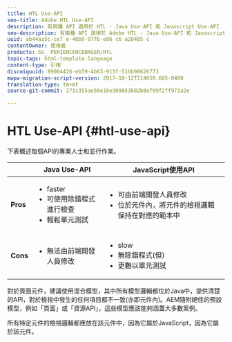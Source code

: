 ```yaml
---
title: HTL Use-API
seo-title: Adobe HTL Use-API
description: 有兩種 API 適用於 HTL - Java Use-API 和 Javascript Use-API
seo-description: 有兩種 API 適用於 Adobe HTL - Java Use-API 和 Javascript Use-API
uuid: ab44aa5c-ce7 e-40b9-97fb-e86 c6 a28405 c
contentOwner: 使用者
products: SG_ PERIENCENCENAGER/HTL
topic-tags: html-template-language
content-type: 引用
discoiquuid: 89004426-eb59-4b63-913f-51bb98626773
mwpw-migration-script-version: 2017-10-12T214658.665-0400
translation-type: tm+mt
source-git-commit: 271c355ae56e16e309853b02b8ef09f2ff971a2e

---
```



# HTL Use-API {#htl-use-api}

下表概述每個API的專業人士和並行作業。

|  | **Java Use-API** | **JavaScript使用API** |
|--- |--- |--- |
| **Pros** | <ul><li>faster</li><li>可使用除錯程式進行檢查</li><li>輕鬆單元測試</li></ul> | <ul><li>可由前端開發人員修改</li><li>位於元件內，將元件的檢視邏輯保持在對應的範本中</li></ul> |
| **Cons** | <ul><li>無法由前端開發人員修改</li></ul> | <ul><li>slow</li><li>無除錯程式(但)</li><li>更難以單元測試</li></ul> |


對於頁面元件，建議使用混合模型，其中所有模型邏輯都位於Java中，提供清楚的API，對於檢視中發生的任何項目都不一致(亦即元件內)。AEM隨附絕佳的預設模型，例如「頁面」或「資源API」，這些模型應該能夠涵蓋大多數案例。

所有特定元件的檢視邏輯都應放在該元件中，因為它屬於JavaScript，因為它屬於該元件。
